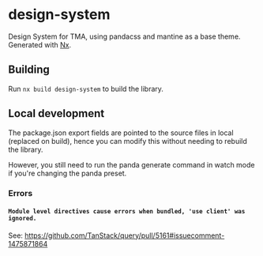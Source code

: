 # design-system

Design System for TMA, using pandacss and mantine as a base theme. Generated with [Nx](https://nx.dev).

## Building

Run `nx build design-system` to build the library.

## Local development

The package.json export fields are pointed to the source files in local (replaced on build), hence you can modify this without needing to rebuild the library.

However, you still need to run the panda generate command in watch mode if you're changing the panda preset.

### Errors

#### `Module level directives cause errors when bundled, 'use client' was ignored.` 
See: https://github.com/TanStack/query/pull/5161#issuecomment-1475871864

